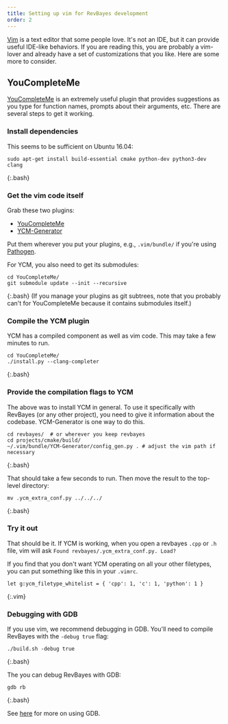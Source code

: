 ```yaml
---
title: Setting up vim for RevBayes development
order: 2
---
```


[Vim](http://www.vim.org) is a text editor that some people love.
It's not an IDE, but it can provide useful IDE-like behaviors.
If you are reading this, you are probably a vim-lover and already have a set of customizations that you like.
Here are some more to consider.

YouCompleteMe
----------------------

[YouCompleteMe](https://github.com/Valloric/YouCompleteMe) is an extremely useful plugin that provides suggestions as you type for function names, prompts about their arguments, etc.
There are several steps to get it working.

### Install dependencies

This seems to be sufficient on Ubuntu 16.04:
```
sudo apt-get install build-essential cmake python-dev python3-dev clang
```
{:.bash}

### Get the vim code itself

Grab these two plugins:

* [YouCompleteMe](https://github.com/Valloric/YouCompleteMe)
* [YCM-Generator](https://github.com/rdnetto/YCM-Generator)

Put them wherever you put your plugins, e.g., `.vim/bundle/` if you're using [Pathogen](https://github.com/tpope/vim-pathogen).

For YCM, you also need to get its submodules:
```
cd YouCompleteMe/
git submodule update --init --recursive
```
{:.bash}
(If you manage your plugins as git subtrees, note that you probably can't for YouCompleteMe because it contains submodules itself.)

### Compile the YCM plugin

YCM has a compiled component as well as vim code.  This may take a few minutes to run.
```
cd YouCompleteMe/
./install.py --clang-completer
```
{:.bash}

### Provide the compilation flags to YCM

The above was to install YCM in general.
To use it specifically with RevBayes (or any other project), you need to give it information about the codebase.
YCM-Generator is one way to do this.

```
cd revbayes/  # or wherever you keep revbayes
cd projects/cmake/build/
~/.vim/bundle/YCM-Generator/config_gen.py . # adjust the vim path if necessary
```
{:.bash}

That should take a few seconds to run.
Then move the result to the top-level directory:
```
mv .ycm_extra_conf.py ../../../
```
{:.bash}

### Try it out

That should be it.
If YCM is working, when you open a revbayes `.cpp` or `.h` file, vim will ask `Found revbayes/.ycm_extra_conf.py. Load?`

If you find that you don't want YCM operating on all your other filetypes, you can put something like this in your `.vimrc`.
```
let g:ycm_filetype_whitelist = { 'cpp': 1, 'c': 1, 'python': 1 }
```
{:.vim}

### Debugging with GDB

If you use vim, we recommend debugging in GDB. You'll need to compile RevBayes with the `-debug true` flag:
```
./build.sh -debug true
```
{:.bash}

The you can debug RevBayes with GDB:
```
gdb rb
```
{:.bash}

See [here](https://www.cs.cmu.edu/~gilpin/tutorial/) for more on using GDB.